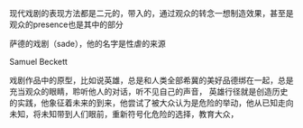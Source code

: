 现代戏剧的表现方法都是二元的，带入的，通过观众的转念一想制造效果，甚至是观众的presence也是其中的部分

萨德的戏剧（sade），他的名字是性虐的来源

Samuel Beckett

戏剧作品中的原型，比如说英雄，总是和人类全部希冀的美好品德绑在一起，总是充当观众的眼睛，聆听他人的对话，听不见自己的声音，
英雄行径就是创造历史的实践，他象征着未来的到来，他尝试了被大众认为是危险的举动，他从已知走向未知，将未知带到人们眼前，重新符号化危险的选择，教育大众，
